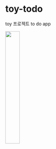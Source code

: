 # toy-todo
toy 프로젝트 to do app

<img src = "https://user-images.githubusercontent.com/39761087/146949309-d5b77ce8-8e31-417a-a345-5b55d163bf2e.png" width = 30% height=30%>
